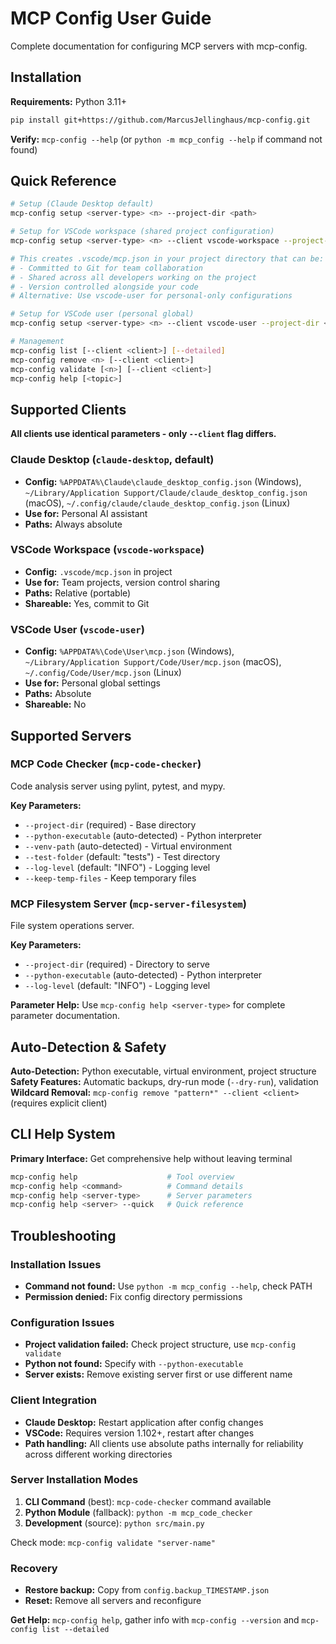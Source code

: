 # MCP Config User Guide

Complete documentation for configuring MCP servers with mcp-config.

## Installation

**Requirements:** Python 3.11+

```bash
pip install git+https://github.com/MarcusJellinghaus/mcp-config.git
```

**Verify:** `mcp-config --help` (or `python -m mcp_config --help` if command not found)

## Quick Reference

```bash
# Setup (Claude Desktop default)
mcp-config setup <server-type> <n> --project-dir <path>

# Setup for VSCode workspace (shared project configuration)  
mcp-config setup <server-type> <n> --client vscode-workspace --project-dir <path>

# This creates .vscode/mcp.json in your project directory that can be:
# - Committed to Git for team collaboration
# - Shared across all developers working on the project
# - Version controlled alongside your code
# Alternative: Use vscode-user for personal-only configurations

# Setup for VSCode user (personal global)
mcp-config setup <server-type> <n> --client vscode-user --project-dir <path>

# Management
mcp-config list [--client <client>] [--detailed]
mcp-config remove <n> [--client <client>]
mcp-config validate [<n>] [--client <client>]
mcp-config help [<topic>]
```

## Supported Clients

**All clients use identical parameters - only `--client` flag differs.**

### Claude Desktop (`claude-desktop`, default)
- **Config:** `%APPDATA%\Claude\claude_desktop_config.json` (Windows), `~/Library/Application Support/Claude/claude_desktop_config.json` (macOS), `~/.config/claude/claude_desktop_config.json` (Linux)
- **Use for:** Personal AI assistant
- **Paths:** Always absolute

### VSCode Workspace (`vscode-workspace`)  
- **Config:** `.vscode/mcp.json` in project
- **Use for:** Team projects, version control sharing
- **Paths:** Relative (portable)
- **Shareable:** Yes, commit to Git

### VSCode User (`vscode-user`)
- **Config:** `%APPDATA%\Code\User\mcp.json` (Windows), `~/Library/Application Support/Code/User/mcp.json` (macOS), `~/.config/Code/User/mcp.json` (Linux)
- **Use for:** Personal global settings
- **Paths:** Absolute
- **Shareable:** No

## Supported Servers

### MCP Code Checker (`mcp-code-checker`)
Code analysis server using pylint, pytest, and mypy.

**Key Parameters:**
- `--project-dir` (required) - Base directory
- `--python-executable` (auto-detected) - Python interpreter
- `--venv-path` (auto-detected) - Virtual environment
- `--test-folder` (default: "tests") - Test directory
- `--log-level` (default: "INFO") - Logging level
- `--keep-temp-files` - Keep temporary files

### MCP Filesystem Server (`mcp-server-filesystem`)  
File system operations server.

**Key Parameters:**
- `--project-dir` (required) - Directory to serve
- `--python-executable` (auto-detected) - Python interpreter
- `--log-level` (default: "INFO") - Logging level

**Parameter Help:** Use `mcp-config help <server-type>` for complete parameter documentation.

## Auto-Detection & Safety

**Auto-Detection:** Python executable, virtual environment, project structure
**Safety Features:** Automatic backups, dry-run mode (`--dry-run`), validation
**Wildcard Removal:** `mcp-config remove "pattern*" --client <client>` (requires explicit client)

## CLI Help System

**Primary Interface:** Get comprehensive help without leaving terminal

```bash
mcp-config help                    # Tool overview
mcp-config help <command>          # Command details
mcp-config help <server-type>      # Server parameters
mcp-config help <server> --quick   # Quick reference
```

## Troubleshooting

### Installation Issues
- **Command not found:** Use `python -m mcp_config --help`, check PATH
- **Permission denied:** Fix config directory permissions

### Configuration Issues  
- **Project validation failed:** Check project structure, use `mcp-config validate`
- **Python not found:** Specify with `--python-executable`
- **Server exists:** Remove existing server first or use different name

### Client Integration
- **Claude Desktop:** Restart application after config changes
- **VSCode:** Requires version 1.102+, restart after changes
- **Path handling:** All clients use absolute paths internally for reliability across different working directories


### Server Installation Modes
1. **CLI Command** (best): `mcp-code-checker` command available
2. **Python Module** (fallback): `python -m mcp_code_checker`  
3. **Development** (source): `python src/main.py`

Check mode: `mcp-config validate "server-name"`

### Recovery
- **Restore backup:** Copy from `config.backup_TIMESTAMP.json`
- **Reset:** Remove all servers and reconfigure

**Get Help:** `mcp-config help`, gather info with `mcp-config --version` and `mcp-config list --detailed`

